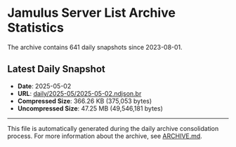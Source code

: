 # Jamulus Server List Archive Statistics

The archive contains 641 daily snapshots since 2023-08-01.

## Latest Daily Snapshot

- **Date**: 2025-05-02
- **URL**: [daily/2025-05/2025-05-02.ndjson.br](https://jamulus-archive.ap-south-1.linodeobjects.com/main/daily/2025-05/2025-05-02.ndjson.br)
- **Compressed Size**: 366.26 KB (375,053 bytes)
- **Uncompressed Size**: 47.25 MB (49,546,181 bytes)

---

This file is automatically generated during the daily archive consolidation process.
For more information about the archive, see [ARCHIVE.md](ARCHIVE.md).
